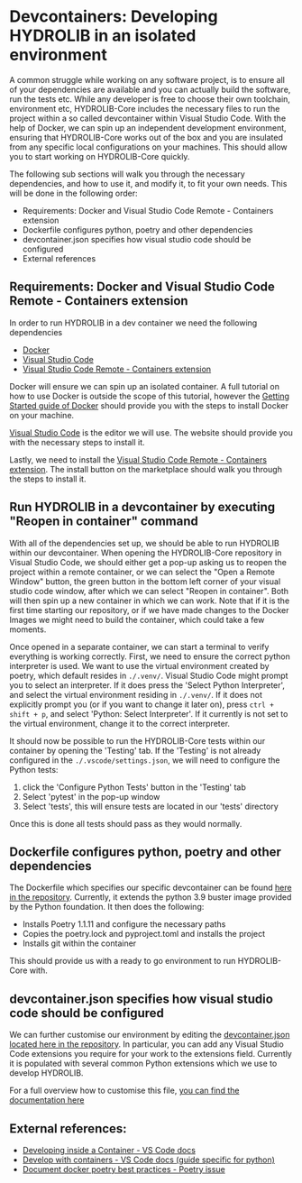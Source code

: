 # Devcontainers: Developing HYDROLIB in an isolated environment

A common struggle while working on any software project, is to ensure all of your 
dependencies are available and you can actually build the software, run the tests etc.
While any developer is free to choose their own toolchain, environment etc, HYDROLIB-Core
includes the necessary files to run the project within a so called devcontainer within
Visual Studio Code. With the help of Docker, we can spin up an independent development environment,
ensuring that HYDROLIB-Core works out of the box and you are insulated from any specific local
configurations on your machines. This should allow you to start working on HYDROLIB-Core quickly. 

The following sub sections will walk you through the necessary dependencies, and how to use it, 
and modify it, to fit your own needs. This will be done in the following order:

* Requirements: Docker and Visual Studio Code Remote - Containers extension
* Dockerfile configures python, poetry and other dependencies
* devcontainer.json specifies how visual studio code should be configured
* External references

## Requirements: Docker and Visual Studio Code Remote - Containers extension

In order to run HYDROLIB in a dev container we need the following dependencies

* [Docker](https://www.docker.com/)
* [Visual Studio Code](https://code.visualstudio.com/)
* [Visual Studio Code Remote - Containers extension](https://marketplace.visualstudio.com/items?itemName=ms-vscode-remote.remote-containers)

Docker will ensure we can spin up an isolated container. A full tutorial on how to use Docker is
outside the scope of this tutorial, however the [Getting Started guide of Docker](https://www.docker.com/get-started) should provide you with the steps to install Docker on your machine.

[Visual Studio Code](https://code.visualstudio.com/) is the editor we will use. The website should provide you with the necessary steps to install it.

Lastly, we need to install the [Visual Studio Code Remote - Containers extension](https://marketplace.visualstudio.com/items?itemName=ms-vscode-remote.remote-containers). 
The install button on the marketplace should walk you through the steps to install it. 

## Run HYDROLIB in a devcontainer by executing "Reopen in container" command

With all of the dependencies set up, we should be able to run HYDROLIB within our devcontainer. When opening the HYDROLIB-Core 
repository in Visual Studio Code, we should either get a pop-up asking us to reopen the project within a remote container, 
or we can select the  "Open a Remote Window" button, the green button in the bottom left corner of your visual studio 
code window, after which we can select "Reopen in container". Both will then spin up a new container in which we can work.
Note that if it is the first time starting our repository, or if we have made changes to the Docker Images we might need to build the container, which could take a few moments.

Once opened in a separate container, we can start a terminal to verify everything is 
working correctly. First, we need to ensure the correct python interpreter is used. 
We want to use the virtual environment created by poetry, which default resides in 
`./.venv/`. Visual Studio Code might prompt you to select an interpreter. If it does
press the 'Select Python Interpreter', and select the virtual environment residing in
`./.venv/`. If it does not explicitly prompt you (or if you want to change it later on),
press `ctrl + shift + p`, and select 'Python: Select Interpreter'. If it currently is 
not set to the virtual environment, change it to the correct interpreter.

It should now be possible to run the HYDROLIB-Core tests within our container by opening 
the 'Testing' tab. If the 'Testing' is not already configured in the 
`./.vscode/settings.json`, we will need to configure the Python tests:

1. click the 'Configure Python Tests' button in the 'Testing' tab
2. Select 'pytest' in the pop-up window
3. Select 'tests', this will ensure tests are located in our 'tests' directory

Once this is done all tests should pass as they would normally.

##  Dockerfile configures python, poetry and other dependencies

The Dockerfile which specifies our specific devcontainer can be found [here in the repository](https://github.com/Deltares/HYDROLIB-core/blob/main/Dockerfile).
Currently, it extends the python 3.9 buster image provided by the Python foundation. It then does 
the following:

* Installs Poetry 1.1.11 and configure the necessary paths
* Copies the poetry.lock and pyproject.toml and installs the project
* Installs git within the container

This should provide us with a ready to go environment to run HYDROLIB-Core with.

## devcontainer.json specifies how visual studio code should be configured

We can further customise our environment by editing the [devcontainer.json located here in the repository](https://github.com/Deltares/HYDROLIB-core/blob/main/.devcontainer/devcontainer.json). 
In particular, you can add any Visual Studio Code extensions you require for your work to the extensions field.
Currently it is populated with several common Python extensions which we use to develop HYDROLIB.

For a full overview how to customise this file, [you can find the documentation here](https://code.visualstudio.com/docs/remote/devcontainerjson-reference)

## External references:

* [Developing inside a Container - VS Code docs](https://code.visualstudio.com/docs/remote/containers)
* [Develop with containers - VS Code docs (guide specific for  python)](https://code.visualstudio.com/learn/develop-cloud/containers)
* [Document docker poetry best practices - Poetry issue](https://github.com/python-poetry/poetry/discussions/1879)
